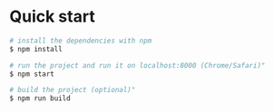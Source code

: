 Quick start
============

```bash
# install the dependencies with npm
$ npm install

# run the project and run it on localhost:8000 (Chrome/Safari)"
$ npm start

# build the project (optional)"
$ npm run build
```